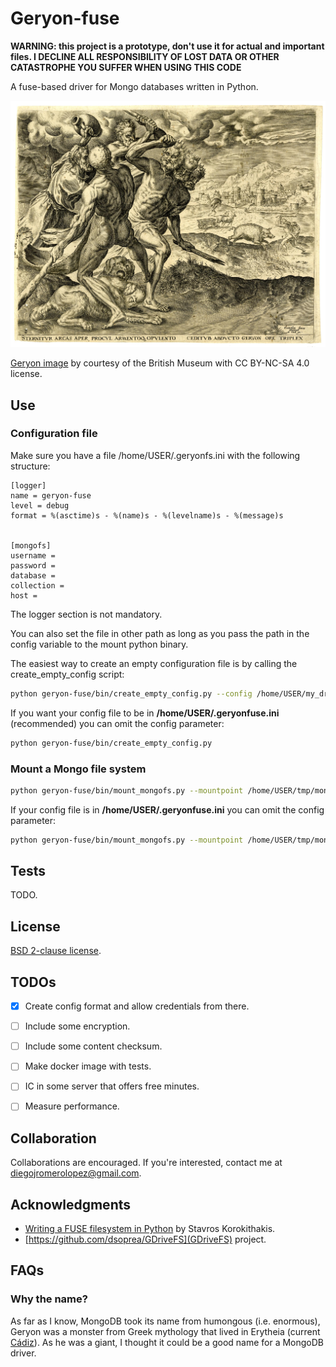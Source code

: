 # Geryon-fuse

**WARNING: this project is a prototype, don't use it for actual and important files.
I DECLINE ALL RESPONSIBILITY OF LOST DATA OR OTHER CATASTROPHE YOU SUFFER WHEN USING THIS CODE**

A fuse-based driver for Mongo databases written in Python.

![Geryon fighting with Heracles](resources/geryon.jpg)

[Geryon image](https://www.britishmuseum.org/collection/image/182489001) by courtesy of the British Museum with
CC BY-NC-SA 4.0 license.


## Use

### Configuration file
Make sure you have a file /home/USER/.geryonfs.ini with the following structure:

```
[logger]
name = geryon-fuse
level = debug
format = %(asctime)s - %(name)s - %(levelname)s - %(message)s


[mongofs]
username =
password =
database =
collection =
host =
```

The logger section is not mandatory.

You can also set the file in other path as long as you pass the path in the config variable to the mount python binary.

The easiest way to create an empty configuration file is by calling the create_empty_config script: 

```bash
python geryon-fuse/bin/create_empty_config.py --config /home/USER/my_drives/.geryonfs.ini
```

If you want your config file to be in **/home/USER/.geryonfuse.ini** (recommended) you can omit the config parameter:

```bash
python geryon-fuse/bin/create_empty_config.py
```

### Mount a Mongo file system

```bash
python geryon-fuse/bin/mount_mongofs.py --mountpoint /home/USER/tmp/mongofs --config /home/USER/.geryonfs.ini
```

If your config file is in **/home/USER/.geryonfuse.ini** you can omit the config parameter:

```bash
python geryon-fuse/bin/mount_mongofs.py --mountpoint /home/USER/tmp/mongofs
```

## Tests
TODO.


## License
[BSD 2-clause license](LICENSE).


## TODOs

- [x] Create config format and allow credentials from there.
- [ ] Include some encryption.
- [ ] Include some content checksum.
- [ ] Make docker image with tests.
- [ ] IC in some server that offers free minutes.
- [ ] Measure performance. 


## Collaboration

Collaborations are encouraged. If you're interested, contact me at diegojromerolopez@gmail.com.


## Acknowledgments
  
  * [Writing a FUSE filesystem in Python](https://www.stavros.io/posts/python-fuse-filesystem/)
    by Stavros Korokithakis.
  * [https://github.com/dsoprea/GDriveFS](GDriveFS) project.


## FAQs

### Why the name?

As far as I know, MongoDB took its name from humongous (i.e. enormous), Geryon was a monster from Greek mythology that
lived in Erytheia (current [Cádiz](https://en.wikipedia.org/wiki/C%C3%A1diz)). As he was a giant,
I thought it could be a good name for a MongoDB driver.
